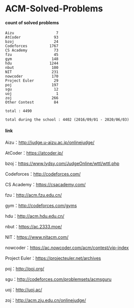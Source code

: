 ﻿# ACM-Solved-Problems

#### count of solved problems
	Aizu                   7
	AtCoder               93
	bzoj                  24
	Codeforces          1767
	CS Academy            73
	fzu                   45
	gym                  148
	hdu                 1244
	nbut                 100
	NIT                  231
	nowcoder             170
	Project Euler         29
	poj                  197
	sgu                   12
	uoj                    1
	zoj                  266
	Other Contest         84

`total : 4490`

`total during the school : 4402 (2016/09/01 - 2020/06/03)`


#### link

Aizu：http://judge.u-aizu.ac.jp/onlinejudge/

AtCoder：https://atcoder.jp/

bzoj：https://www.lydsy.com/JudgeOnline/wttl/wttl.php

Codeforces：http://codeforces.com/

CS Academy：https://csacademy.com/

fzu：http://acm.fzu.edu.cn/

gym：http://codeforces.com/gyms

hdu：http://acm.hdu.edu.cn/

nbut：https://ac.2333.moe/

NIT：https://www.nitacm.com/

nowcoder：https://ac.nowcoder.com/acm/contest/vip-index

Project Euler：https://projecteuler.net/archives

poj：http://poj.org/

sgu：http://codeforces.com/problemsets/acmsguru

uoj：http://uoj.ac/

zoj：http://acm.zju.edu.cn/onlinejudge/